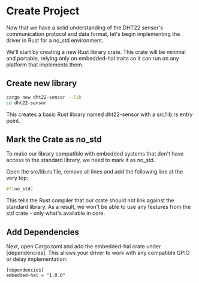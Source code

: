 # Create Project

Now that we have a solid understanding of the DHT22 sensor's communication protocol and data format, let's begin implementing the driver in Rust for a no_std environment.

We'll start by creating a new Rust library crate. This crate will be minimal and portable, relying only on embedded-hal traits so it can run on any platform that implements them.

## Create new library

```sh
cargo new dht22-sensor --lib
cd dht22-sensor
```

This creates a basic Rust library named dht22-sensor with a src/lib.rs entry point.

## Mark the Crate as no_std
To make our library compatible with embedded systems that don't have access to the standard library, we need to mark it as no_std.

Open the src/lib.rs file, remove all lines and add the following line at the very top:

```rust
#![no_std]
```

This tells the Rust compiler that our crate should not link against the standard library. As a result, we won't be able to use any features from the std crate - only what's available in core.

## Add Dependencies

Next, open Cargo.toml and add the embedded-hal crate under [dependencies]. This allows your driver to work with any compatible GPIO or delay implementation:

```
[dependencies]
embedded-hal = "1.0.0"
```
